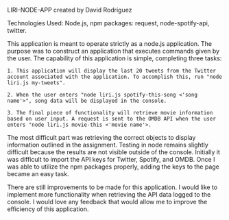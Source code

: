 LIRI-NODE-APP created by David Rodriguez

Technologies Used: Node.js, npm packages: request, node-spotify-api, twitter.

This application is meant to operate strictly as a node.js application. The purpose was to construct an application that executes commands given by the user. The capability of this application is simple, completing three tasks:

    1. This application will display the last 20 tweets from the Twitter account associated with the application. To accomplish this, run "node liri.js my-tweets".

    2. When the user enters "node liri.js spotify-this-song <'song name'>", song data will be displayed in the console.

    3. The final piece of functionality will retrieve movie information based on user input. A request is sent to the OMDB API when the user enters "node liri.js movie-this <'movie name'>.

The most difficult part was retrieving the correct objects to display information outlined in the assignment. Testing in node remains slightly difficult because the results are not visible outside of the console. Initially it was difficult to import the API keys for Twitter, Spotify, and OMDB. Once I was able to utilize the npm packages properly, adding the keys to the page became an easy task. 

There are still improvements to be made for this application. I would like to implement more functionality when retrieving the API data logged to the console. I would love any feedback that would allow me to improve the efficiency of this application.